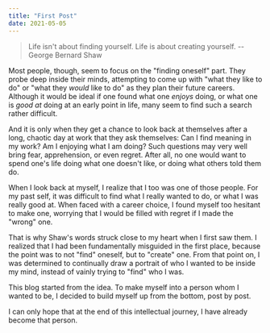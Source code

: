 ```yaml
---
title: "First Post"
date: 2021-05-05
---
```




> Life isn't about finding yourself. Life is about creating yourself. -- George Bernard Shaw



Most people, though, seem to focus on the "finding oneself" part. They probe deep inside their minds, attempting to come up with "what they like to do" or "what they *would* like to do" as they plan their future careers. Although it would be ideal if one found what one *enjoys* doing, or what one is *good at* doing at an early point in life, many seem to find such a search rather difficult. 

And it is only when they get a chance to look back at themselves after a long, chaotic day at work that they ask themselves: Can I find meaning in my work? Am I enjoying what I am doing? Such questions may very well bring fear, apprehension, or even regret. After all, no one would want to spend one's life doing what one doesn't like, or doing what others told them do. 

When I look back at myself, I realize that I too was one of those people. For my past self, it was difficult to find what I really wanted to do, or what I was really good at. When faced with a career choice, I found myself too hesitant to make one, worrying that I would be filled with regret if I made the "wrong" one. 

That is why Shaw's words struck close to my heart when I first saw them. I realized that I had been fundamentally misguided in the first place, because the point was to not "find" oneself, but to "create" one. From that point on, I was determined to continually draw a portrait of who I wanted to be inside my mind, instead of vainly trying to "find" who I was. 

This blog started from the idea. To make myself into a person whom I wanted to be, I decided to build myself up from the bottom, post by post.

I can only hope that at the end of this intellectual journey, I have already become that person. 
